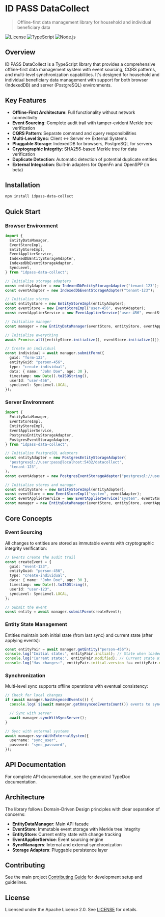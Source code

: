 # ID PASS DataCollect

> Offline-first data management library for household and individual beneficiary data

[![License](https://img.shields.io/badge/License-Apache%202.0-blue.svg)](https://opensource.org/licenses/Apache-2.0)
[![TypeScript](https://img.shields.io/badge/TypeScript-5.6+-blue.svg)](https://www.typescriptlang.org/)
[![Node.js](https://img.shields.io/badge/Node.js-20.x-green.svg)](https://nodejs.org/)

## Overview

ID PASS DataCollect is a TypeScript library that provides a comprehensive offline-first data management system with event sourcing, CQRS patterns, and multi-level synchronization capabilities. It's designed for household and individual beneficiary data management with support for both browser (IndexedDB) and server (PostgreSQL) environments.

## Key Features

- **Offline-First Architecture**: Full functionality without network connectivity
- **Event Sourcing**: Complete audit trail with tamper-evident Merkle tree verification
- **CQRS Pattern**: Separate command and query responsibilities
- **Multi-Level Sync**: Client ↔ Server ↔ External Systems
- **Pluggable Storage**: IndexedDB for browsers, PostgreSQL for servers
- **Cryptographic Integrity**: SHA256-based Merkle tree for data verification
- **Duplicate Detection**: Automatic detection of potential duplicate entities
- **External Integration**: Built-in adapters for OpenFn and OpenSPP (in beta)

## Installation

```bash
npm install idpass-data-collect
```

## Quick Start

### Browser Environment

```typescript
import {
  EntityDataManager,
  EventStoreImpl,
  EntityStoreImpl,
  EventApplierService,
  IndexedDbEntityStorageAdapter,
  IndexedDbEventStorageAdapter,
  SyncLevel,
} from "idpass-data-collect";

// Initialize storage adapters
const entityAdapter = new IndexedDbEntityStorageAdapter("tenant-123");
const eventAdapter = new IndexedDbEventStorageAdapter("tenant-123");

// Initialize stores
const entityStore = new EntityStoreImpl(entityAdapter);
const eventStore = new EventStoreImpl("user-456", eventAdapter);
const eventApplierService = new EventApplierService("user-456", eventStore, entityStore);

// Initialize manager
const manager = new EntityDataManager(eventStore, entityStore, eventApplierService);

// Initialize everything
await Promise.all([entityStore.initialize(), eventStore.initialize()]);

// Create an individual
const individual = await manager.submitForm({
  guid: "form-123",
  entityGuid: "person-456",
  type: "create-individual",
  data: { name: "John Doe", age: 30 },
  timestamp: new Date().toISOString(),
  userId: "user-456",
  syncLevel: SyncLevel.LOCAL,
});
```

### Server Environment

```typescript
import {
  EntityDataManager,
  EventStoreImpl,
  EntityStoreImpl,
  EventApplierService,
  PostgresEntityStorageAdapter,
  PostgresEventStorageAdapter,
} from "idpass-data-collect";

// Initialize PostgreSQL adapters
const entityAdapter = new PostgresEntityStorageAdapter(
  "postgresql://user:pass@localhost:5432/datacollect",
  "tenant-123",
);
const eventAdapter = new PostgresEventStorageAdapter("postgresql://user:pass@localhost:5432/datacollect", "tenant-123");

// Initialize stores and manager
const entityStore = new EntityStoreImpl(entityAdapter);
const eventStore = new EventStoreImpl("system", eventAdapter);
const eventApplierService = new EventApplierService("system", eventStore, entityStore);
const manager = new EntityDataManager(eventStore, entityStore, eventApplierService);
```

## Core Concepts

### Event Sourcing

All changes to entities are stored as immutable events with cryptographic integrity verification:

```typescript
// Events create the audit trail
const createEvent = {
  guid: "event-123",
  entityGuid: "person-456",
  type: "create-individual",
  data: { name: "John Doe", age: 30 },
  timestamp: new Date().toISOString(),
  userId: "user-123",
  syncLevel: SyncLevel.LOCAL,
};

// Submit the event
const entity = await manager.submitForm(createEvent);
```

### Entity State Management

Entities maintain both initial state (from last sync) and current state (after applying events):

```typescript
const entityPair = await manager.getEntity("person-456");
console.log("Initial state:", entityPair.initial); // State when loaded/synced
console.log("Current state:", entityPair.modified); // Current state after events
console.log("Has changes:", entityPair.initial.version !== entityPair.modified.version);
```

### Synchronization

Multi-level sync supports offline operations with eventual consistency:

```typescript
// Check for local changes
if (await manager.hasUnsyncedEvents()) {
  console.log(`${await manager.getUnsyncedEventsCount()} events to sync`);

  // Sync with server
  await manager.syncWithSyncServer();
}

// Sync with external systems
await manager.syncWithExternalSystem({
  username: "sync_user",
  password: "sync_password",
});
```

## API Documentation

For complete API documentation, see the generated TypeDoc documentation.

## Architecture

The library follows Domain-Driven Design principles with clear separation of concerns:

- **EntityDataManager**: Main API facade
- **EventStore**: Immutable event storage with Merkle tree integrity
- **EntityStore**: Current entity state with change tracking
- **EventApplierService**: Event sourcing engine
- **SyncManagers**: Internal and external synchronization
- **Storage Adapters**: Pluggable persistence layer

## Contributing

See the main project [Contributing Guide](../../CONTRIBUTING.md) for development setup and guidelines.

## License

Licensed under the Apache License 2.0. See [LICENSE](../../LICENSE) for details.

